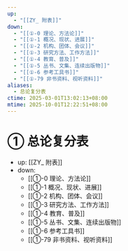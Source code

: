 ```yaml
---
up:
  - "[[ZY_ 附表]]"
down:
  - "[[①-0 理论、方法论]]"
  - "[[①-1 概况、现状、进展]]"
  - "[[①-2 机构、团体、会议]]"
  - "[[①-3 研究方法、工作方法]]"
  - "[[①-4 教育、普及]]"
  - "[[①-5 丛书、文集、连续出版物]]"
  - "[[①-6 参考工具书]]"
  - "[[①-79 非书资料、视听资料]]"
aliases:
  - 总论复分表
ctime: 2025-03-01T13:02:13+08:00
mtime: 2025-10-01T12:22:51+08:00
---
```


# ① 总论复分表

- up: [[ZY_ 附表]]
- down:	
	- [[①-0 理论、方法论]]
	- [[①-1 概况、现状、进展]]
	- [[①-2 机构、团体、会议]]
	- [[①-3 研究方法、工作方法]]
	- [[①-4 教育、普及]]
	- [[①-5 丛书、文集、连续出版物]]
	- [[①-6 参考工具书]]
	- [[①-79 非书资料、视听资料]]
	
